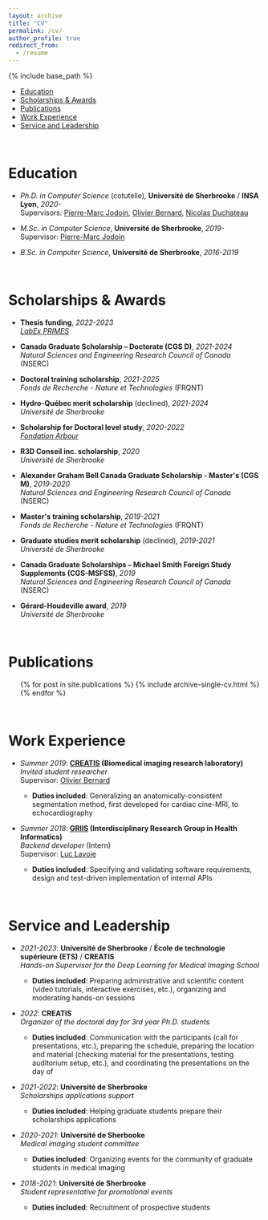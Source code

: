 ```yaml
---
layout: archive
title: "CV"
permalink: /cv/
author_profile: true
redirect_from:
  - /resume
---
```


{% include base_path %}

- [Education](#education)
- [Scholarships & Awards](#scholarships--awards)
- [Publications](#publications)
- [Work Experience](#work-experience)
- [Service and Leadership](#service-and-leadership)

&nbsp;

Education
======
* *Ph.D. in Computer Science* (cotutelle), **Université de Sherbrooke** / **INSA Lyon**, *2020-*  
Supervisors: [Pierre-Marc Jodoin](https://info.usherbrooke.ca/pmjodoin/index.html), [Olivier Bernard](https://www.creatis.insa-lyon.fr/~bernard/index.html), [Nicolas Duchateau](https://www.creatis.insa-lyon.fr/~duchateau/)

* *M.Sc. in Computer Science*, **Université de Sherbrooke**, *2019-*  
Supervisor: [Pierre-Marc Jodoin](https://info.usherbrooke.ca/pmjodoin/index.html)

* *B.Sc. in Computer Science*, **Université de Sherbrooke**, *2016-2019*

&nbsp;

Scholarships & Awards
======
* **Thesis funding**, *2022-2023*  
[*LabEx PRIMES*](https://primes.universite-lyon.fr)

* **Canada Graduate Scholarship – Doctorate (CGS D)**, *2021-2024*  
*Natural Sciences and Engineering Research Council of Canada* (NSERC)

* **Doctoral training scholarship**, *2021-2025*  
*Fonds de Recherche - Nature et Technologies* (FRQNT)

* **Hydro-Québec merit scholarship** (declined), *2021-2024*  
*Université de Sherbrooke*

* **Scholarship for Doctoral level study**, *2020-2022*  
[*Fondation Arbour*](https://www.fondationarbour.com/en/)

* **R3D Conseil inc. scholarship**, *2020*  
*Université de Sherbrooke*

* **Alexander Graham Bell Canada Graduate Scholarship - Master's (CGS M)**, *2019-2020*  
*Natural Sciences and Engineering Research Council of Canada* (NSERC)

* **Master's training scholarship**, *2019-2021*  
*Fonds de Recherche - Nature et Technologies* (FRQNT)

* **Graduate studies merit scholarship** (declined), *2019-2021*  
*Université de Sherbrooke*

* **Canada Graduate Scholarships – Michael Smith Foreign Study Supplements (CGS-MSFSS)**, *2019*  
*Natural Sciences and Engineering Research Council of Canada* (NSERC)

* **Gérard-Houdeville award**, *2019*  
*Université de Sherbrooke*

&nbsp;

Publications
======
  <ul>{% for post in site.publications %}
    {% include archive-single-cv.html %}
  {% endfor %}</ul>
  
<!-- Talks
======
  <ul>{% for post in site.talks %}
    {% include archive-single-talk-cv.html %}
  {% endfor %}</ul> -->
  
<!-- Teaching
======
  <ul>{% for post in site.teaching %}
    {% include archive-single-cv.html %}
  {% endfor %}</ul> -->

&nbsp;

Work Experience
======
* *Summer 2019*: **[CREATIS](https://www.creatis.insa-lyon.fr/site7/en) (Biomedical imaging research laboratory)**  
*Invited student researcher*  
Supervisor: [Olivier Bernard](https://www.creatis.insa-lyon.fr/~bernard/index.html)
  * **Duties included**: Generalizing an anatomically-consistent segmentation method, first developed for cardiac cine-MRI, to echocardiography

* *Summer 2018*: **[GRIIS](https://griis.ca) (Interdisciplinary Research Group in Health Informatics)**  
*Backend developer* (Intern)  
Supervisor: [Luc Lavoie](http://info.usherbrooke.ca/llavoie/)
  * **Duties included**: Specifying and validating software requirements, design and test-driven implementation of internal APIs

&nbsp;

Service and Leadership
======
* *2021-2023*: **Université de Sherbrooke** / **École de technologie supérieure (ETS)** / **CREATIS**  
*Hands-on Supervisor for the Deep Learning for Medical Imaging School*
  * **Duties included**: Preparing administrative and scientific content (video tutorials, interactive exercises, etc.), organizing and moderating hands-on sessions

* *2022*: **CREATIS**  
*Organizer of the doctoral day for 3rd year Ph.D. students*
  * **Duties included**: Communication with the participants (call for presentations, etc.), preparing the schedule, preparing the location and material (checking material for the presentations, testing auditorium setup, etc.), and coordinating the presentations on the day of

* *2021-2022*: **Université de Sherbrooke**  
*Scholarships applications support*
  * **Duties included**: Helping graduate students prepare their scholarships applications

* *2020-2021*: **Université de Sherbooke**  
*Medical imaging student committee*
  * **Duties included**: Organizing events for the community of graduate students in medical imaging

* *2018-2021*: **Université de Sherbrooke**  
*Student representative for promotional events*
  * **Duties included**: Recruitment of prospective students
